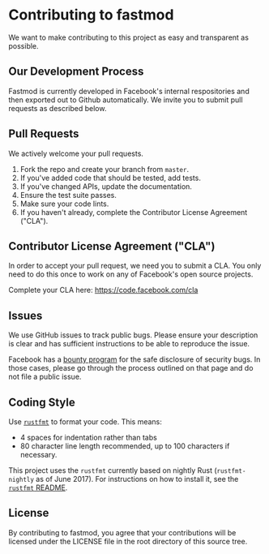 # Contributing to fastmod
We want to make contributing to this project as easy and transparent as
possible.

## Our Development Process
Fastmod is currently developed in Facebook's internal respositories
and then exported out to Github automatically. We invite you to submit
pull requests as described below.

## Pull Requests
We actively welcome your pull requests.

1. Fork the repo and create your branch from `master`.
2. If you've added code that should be tested, add tests.
3. If you've changed APIs, update the documentation.
4. Ensure the test suite passes.
5. Make sure your code lints.
6. If you haven't already, complete the Contributor License Agreement ("CLA").

## Contributor License Agreement ("CLA")
In order to accept your pull request, we need you to submit a CLA. You only need
to do this once to work on any of Facebook's open source projects.

Complete your CLA here: <https://code.facebook.com/cla>

## Issues
We use GitHub issues to track public bugs. Please ensure your description is
clear and has sufficient instructions to be able to reproduce the issue.

Facebook has a [bounty program](https://www.facebook.com/whitehat/) for the safe
disclosure of security bugs. In those cases, please go through the process
outlined on that page and do not file a public issue.

## Coding Style
Use [`rustfmt`](https://github.com/rust-lang-nursery/rustfmt/) to format your
code. This means:

* 4 spaces for indentation rather than tabs
* 80 character line length recommended, up to 100 characters if necessary.

This project uses the `rustfmt` currently based on nightly Rust
(`rustfmt-nightly` as of June 2017). For instructions on how to install it, see
the
[`rustfmt` README](https://github.com/rust-lang-nursery/rustfmt/#installation).

## License
By contributing to fastmod, you agree that your contributions will be licensed
under the LICENSE file in the root directory of this source tree.
